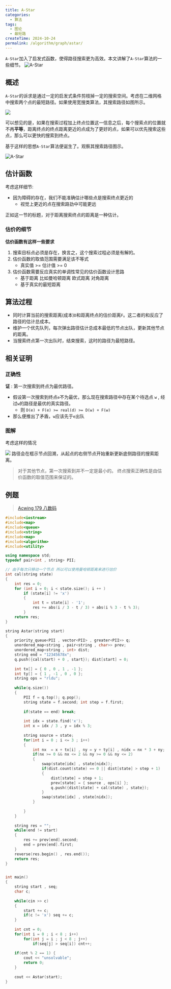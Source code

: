 ```yaml
---
title: A-Star
categories:
  - 算法
tags:
  - 图论
  - 最短路
createTime: 2024-10-24
permalink: /algorithm/graph/astar/
---
```


`A-Star`加入了启发式函数，使得路径搜索更为高效。本文讲解了`A-Star`算法的一些细节。
![A-Star](https://alicloud-pic.oss-cn-shanghai.aliyuncs.com/BlogImg/Algorithm/A-Star/A-Star.gif)

<!-- more -->

## 概述

`A-Star`的诉求是通过一定的启发式条件剪枝掉一定的搜索空间。考虑在二维网格中搜索两个点的最短路径。如果使用宽搜类算法，其搜索路径如图所示。

![](https://alicloud-pic.oss-cn-shanghai.aliyuncs.com/BlogImg/Algorithm/A-Star/BfsDemo.gif)

可以想见的是，如果在搜索过程加上终点位置这一信息之后，每个搜索点的位置就不再**平等**，距离终点的终点距离更近的点成为了更好的点，如果可以优先搜索这些点，那么可以更快的搜索到终点。

基于这样的思想`A-Star`算法便诞生了。观察其搜索路径图示。

![A-Star](https://alicloud-pic.oss-cn-shanghai.aliyuncs.com/BlogImg/Algorithm/A-Star/A-Star.gif)

## 估计函数

考虑这样细节:
+ 因为障碍的存在，我们不能准确估计哪些点是搜索终点更近的
	+ 视觉上更近的点在搜索路劲中可能更远

正如这一节的标题，对于距离搜索终点的距离是一种估计。
### 估价的细节

**估价函数有这样一些要求**

1.  搜索目标点必须是存在，换言之，这个搜索过程必须是有解的。
2. 估价函数的取值范围需要满足该不等式 
	+ 真实值 >= 估计值 >= 0
3. 估价函数需要反应真实的单调性常见的估价函数设计思路
	+ 基于距离 比如曼哈顿距离 欧式距离 对角距离
	+ 基于真实的最短距离

## 算法过程

+ 同时计算当前的搜索距离(成本)`D`和距离终点的估价距离`F`。这二者的和反应了路径的估计总成本。
+ 维护一个优先队列，每次弹出路径估计总成本最低的节点出队，更新其他节点的距离。
+ 当搜索终点第一次出队时，结束搜索，这时的路径为最短路径。

## 相关证明

### 正确性

**证** : 第一次搜索到终点为最优路径。

+ 假设第一次搜索到终点`e`不为最优，那么现在搜索路径中存在某个待选点 `w` , 经过`w`的路径是最优的真实路径。
	+ 则 `D(e) + F(e) >= real(d) >= D(w) + F(w)`
+ 那么便推出了矛盾，`w`应该先于`e`出队

### 图解

考虑这样的情况

![](https://alicloud-pic.oss-cn-shanghai.aliyuncs.com/BlogImg/Algorithm/A-Star/Demo.png)
路径会在框示节点回溯，从起点的右侧节点开始重新更新底侧路径的搜索距离。

> 对于其他节点，第一次搜索到并不一定是最小的。
> 终点搜索正确性是由估价函数的取值范围来保证的。

## 例题

> [Acwing 179 八数码](https://www.acwing.com/problem/content/description/181/)

```cpp
#include<iostream>
#include<map>
#include<queue>
#include<string>
#include<map>
#include<algorithm>
#include<utility>

using namespace std;
typedef pair<int , string> PII;

// 由于每次只移动一个节点 所以可以使用曼哈顿距离来进行估价
int cal(string state)
{
    int res = 0;
    for (int i = 0; i < state.size(); i ++ )
        if (state[i] != 'x')
        {
            int t = state[i] - '1';
            res += abs(i / 3 - t / 3) + abs(i % 3 - t % 3);
        }
    return res;
}

string Astar(string start)
{
    priority_queue<PII , vector<PII> , greater<PII>> q;
    unordered_map<string , pair<string , char>> prev;
    unordered_map<string , int> dist;
    string end = "12345678x";
    q.push({cal(start) + 0 , start}); dist[start] = 0;
    
    int tx[] = { 0 , 0 , 1 , -1 };
    int ty[] = { 1 , -1 , 0 , 0 };
    string ops = "rldu";
    
    while(q.size())
    {
        PII f = q.top(); q.pop();
        string state = f.second; int step = f.first;
        
        if(state == end) break; 
        
        int idx = state.find('x');
        int x = idx / 3 , y = idx % 3;
        
        string source = state;
        for(int i = 0 ; i <= 3 ; i++)
        {
            int nx  = x + tx[i] , ny = y + ty[i] , nidx = nx * 3 + ny;
            if(nx >= 0 && nx <= 2 && ny >= 0 && ny <= 2)
            {
                swap(state[idx] , state[nidx]);
                if(dist.count(state) == 0 || dist[state] > step + 1)
                {
                    dist[state] = step + 1;
                    prev[state] = { source , ops[i] };
                    q.push({dist[state] + cal(state) , state});
                }
                swap(state[idx] , state[nidx]);
            }
            
        }
    }
    
    string res = "";
    while(end != start)
    {
        res += prev[end].second;
        end = prev[end].first;
    }
    reverse(res.begin() , res.end());
    return res;
}


int main()
{
    string start , seq;
    char c;
    
    while(cin >> c)
    {
        start += c;
        if(c != 'x') seq += c;
    }
    
    int cnt = 0;
    for(int i = 0 ; i < 8 ; i++)
        for(int j = i ; j < 8 ; j++)
            if(seq[j] > seq[i]) cnt++;
    
    if(cnt % 2 == 1) {
        cout << "unsolvable";
        return 0;
    }
    
    cout << Astar(start);
}
```